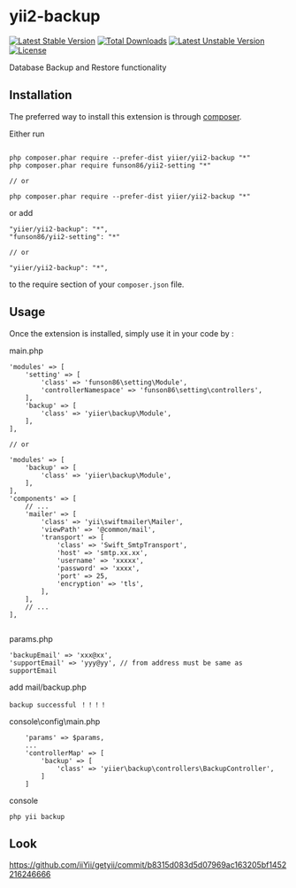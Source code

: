 yii2-backup
===========

[![Latest Stable Version](https://poser.pugx.org/yiier/yii2-backup/v/stable)](https://packagist.org/packages/yiier/yii2-backup) 
[![Total Downloads](https://poser.pugx.org/yiier/yii2-backup/downloads)](https://packagist.org/packages/yiier/yii2-backup) 
[![Latest Unstable Version](https://poser.pugx.org/yiier/yii2-backup/v/unstable)](https://packagist.org/packages/yiier/yii2-backup) 
[![License](https://poser.pugx.org/yiier/yii2-backup/license)](https://packagist.org/packages/yiier/yii2-backup)

Database Backup and Restore functionality

Installation
------------

The preferred way to install this extension is through [composer](http://getcomposer.org/download/).

Either run

```

php composer.phar require --prefer-dist yiier/yii2-backup "*"
php composer.phar require funson86/yii2-setting "*"

// or

php composer.phar require --prefer-dist yiier/yii2-backup "*"
```

or add

```
"yiier/yii2-backup": "*",
"funson86/yii2-setting": "*"

// or

"yiier/yii2-backup": "*",
```

to the require section of your `composer.json` file.


Usage
-----

Once the extension is installed, simply use it in your code by  :

main.php

```
'modules' => [
    'setting' => [
        'class' => 'funson86\setting\Module',
        'controllerNamespace' => 'funson86\setting\controllers',
    ],
    'backup' => [
        'class' => 'yiier\backup\Module',
    ],
],

// or

'modules' => [
    'backup' => [
        'class' => 'yiier\backup\Module',
    ],
],
'components' => [
    // ...
    'mailer' => [
        'class' => 'yii\swiftmailer\Mailer',
        'viewPath' => '@common/mail',
        'transport' => [
            'class' => 'Swift_SmtpTransport',
            'host' => 'smtp.xx.xx',
            'username' => 'xxxxx',
            'password' => 'xxxx',
            'port' => 25,
            'encryption' => 'tls',
        ],
    ],
    // ...
],


```

params.php
```
'backupEmail' => 'xxx@xx',
'supportEmail' => 'yyy@yy', // from address must be same as supportEmail
```


add mail/backup.php
```
backup successful ！！！！
```

console\config\main.php
```
    'params' => $params,
    ...
    'controllerMap' => [
        'backup' => [
            'class' => 'yiier\backup\controllers\BackupController',
        ]
    ]
```

console
```
php yii backup
```

Look
----------
https://github.com/iiYii/getyii/commit/b8315d083d5d07969ac163205bf1452216246666
